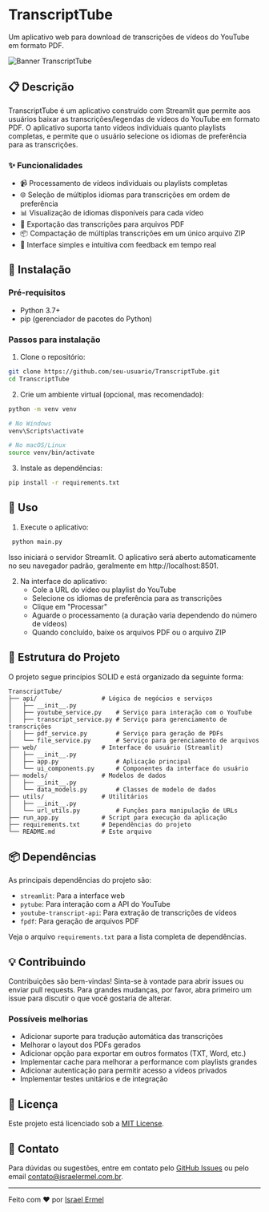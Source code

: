 # TranscriptTube

Um aplicativo web para download de transcrições de vídeos do YouTube em formato PDF.

![Banner TranscriptTube](https://via.placeholder.com/1200x300.png?text=TranscriptTube)

## 📋 Descrição

TranscriptTube é um aplicativo construído com Streamlit que permite aos usuários baixar as transcrições/legendas de vídeos do YouTube em formato PDF. O aplicativo suporta tanto vídeos individuais quanto playlists completas, e permite que o usuário selecione os idiomas de preferência para as transcrições.

### ✨ Funcionalidades

- 📹 Processamento de vídeos individuais ou playlists completas
- 🌐 Seleção de múltiplos idiomas para transcrições em ordem de preferência
- 📊 Visualização de idiomas disponíveis para cada vídeo
- 📄 Exportação das transcrições para arquivos PDF
- 📦 Compactação de múltiplas transcrições em um único arquivo ZIP
- 🔄 Interface simples e intuitiva com feedback em tempo real

## 🚀 Instalação

### Pré-requisitos

- Python 3.7+
- pip (gerenciador de pacotes do Python)

### Passos para instalação

1. Clone o repositório:

```bash
git clone https://github.com/seu-usuario/TranscriptTube.git
cd TranscriptTube
```

2. Crie um ambiente virtual (opcional, mas recomendado):

```bash
python -m venv venv

# No Windows
venv\Scripts\activate

# No macOS/Linux
source venv/bin/activate
```

3. Instale as dependências:

```bash
pip install -r requirements.txt
```

## 🧠 Uso

1. Execute o aplicativo:

```bash
 python main.py
```

Isso iniciará o servidor Streamlit. O aplicativo será aberto automaticamente no seu navegador padrão, geralmente em http://localhost:8501.

2. Na interface do aplicativo:
   - Cole a URL do vídeo ou playlist do YouTube
   - Selecione os idiomas de preferência para as transcrições
   - Clique em "Processar"
   - Aguarde o processamento (a duração varia dependendo do número de vídeos)
   - Quando concluído, baixe os arquivos PDF ou o arquivo ZIP

## 🧩 Estrutura do Projeto

O projeto segue princípios SOLID e está organizado da seguinte forma:

```
TranscriptTube/
├── api/                  # Lógica de negócios e serviços
│   ├── __init__.py
│   ├── youtube_service.py    # Serviço para interação com o YouTube
│   ├── transcript_service.py # Serviço para gerenciamento de transcrições
│   ├── pdf_service.py        # Serviço para geração de PDFs
│   └── file_service.py       # Serviço para gerenciamento de arquivos
├── web/                  # Interface do usuário (Streamlit)
│   ├── __init__.py
│   ├── app.py                # Aplicação principal
│   └── ui_components.py      # Componentes da interface do usuário
├── models/               # Modelos de dados
│   ├── __init__.py
│   └── data_models.py        # Classes de modelo de dados
├── utils/                # Utilitários
│   ├── __init__.py
│   └── url_utils.py          # Funções para manipulação de URLs
├── run_app.py            # Script para execução da aplicação
├── requirements.txt      # Dependências do projeto
└── README.md             # Este arquivo
```

## 📦 Dependências

As principais dependências do projeto são:

- `streamlit`: Para a interface web
- `pytube`: Para interação com a API do YouTube
- `youtube-transcript-api`: Para extração de transcrições de vídeos
- `fpdf`: Para geração de arquivos PDF

Veja o arquivo `requirements.txt` para a lista completa de dependências.

## 💡 Contribuindo

Contribuições são bem-vindas! Sinta-se à vontade para abrir issues ou enviar pull requests. Para grandes mudanças, por favor, abra primeiro um issue para discutir o que você gostaria de alterar.

### Possíveis melhorias

- Adicionar suporte para tradução automática das transcrições
- Melhorar o layout dos PDFs gerados
- Adicionar opção para exportar em outros formatos (TXT, Word, etc.)
- Implementar cache para melhorar a performance com playlists grandes
- Adicionar autenticação para permitir acesso a vídeos privados
- Implementar testes unitários e de integração

## 📝 Licença

Este projeto está licenciado sob a [MIT License](LICENSE).

## 📧 Contato

Para dúvidas ou sugestões, entre em contato pelo [GitHub Issues](https://github.com/israelermel/TranscriptTube/issues) ou pelo email contato@israelermel.com.br.

---

Feito com ❤️ por [Israel Ermel](https://github.com/israelermel)
